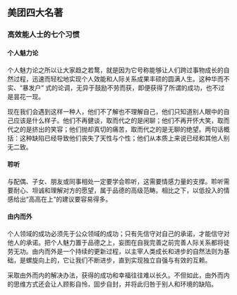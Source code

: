 ## 美团四大名著

### 高效能人士的七个习惯

#### 个人魅力论

个人魅力论之所以让大家趋之若鹜，就是因为它号称能够让人们跨过事物成长的自然过程，迅速而轻松地实现个人效能和人际关系成果丰硕的圆满人生。这种华而不实、“暴发户” 式的论调，无异于鼓励不劳而获，即便获得了所谓的成功，也不过是昙花一现。

现在我们会遇到这样一种人，他们不了解也不理解自己，他们只知道别人眼中的自己应该是什么样子。他们不再健谈，取而代之的是闲聊；他们不再开怀大笑，取而代之的是挤出的笑容；他们抛却真切的痛苦，取而代之的是无聊的绝望。两句话概括：这种缺陷已经导致他们丧失了天性与个性；他们从本质上来说已经和其他人别无二致。

#### 聆听

与配偶、子女、朋友或同事相处一定要学会聆听，这需要情感力量的支撑。聆听需要耐心、坦诚和理解对方的愿望，属于品德的高级范畴。相比之下，以低投入的情感给出“高高在上”的建议要容易得多。

#### 由内而外

个人领域的成功必须先于公众领域的成功；只有先信守对自己的承诺，才能信守对他人的承诺。把个人魅力置于品德之上，妄图在自我完善之前完善人际关系都将徒劳无功。由内而外是一个持续的更新过程，以主宰人类成长和进步的自然法则为基础，是螺旋向上的，它让我们不断进步，直到实现独立自强与有效的互赖。

采取由外而内的解决办法，获得的成功和幸福往往难以长久。不但如此，由外而内的思维方式还会让人顾影自怜，固步自封，并将此归咎于别人和环境的缺陷。

